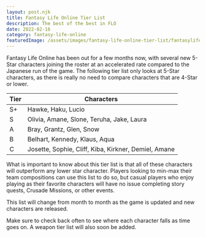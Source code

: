 ```yaml
---
layout: post.njk
title: Fantasy Life Online Tier List
description: The best of the best in FLO
date: 2022-02-16
category: fantasy-life-online
featuredImage: /assets/images/fantasy-life-online-tier-list/fantasylifetier.png
---
```


Fantasy Life Online has been out for a few months now, with several new 5-Star characters joining the roster at an accelerated rate compared to the Japanese run of the game. The following tier list only looks at 5-Star characters, as there is really no need to compare characters that are 4-Star or lower.

| Tier | Characters                                           |
|------|------------------------------------------------------|
| S+   | Hawke, Haku, Lucio                                   |
| S    | Olivia, Amane, Slone, Teruha, Jake, Laura            |
| A    | Bray, Grantz, Glen, Snow                             |
| B    | Belhart, Kennedy, Klaus, Aqua                        |
| C    | Josette, Sophie, Cliff, Kiba, Kirkner, Demiel, Amane |

What is important to know about this tier list is that all of these characters will outperform any lower star character. Players looking to min-max their team compositions can use this list to do so, but casual players who enjoy playing as their favorite characters will have no issue completing story quests, Crusade Missions, or other events.

This list will change from month to month as the game is updated and new characters are released. 

Make sure to check back often to see where each character falls as time goes on. A weapon tier list will also soon be added.